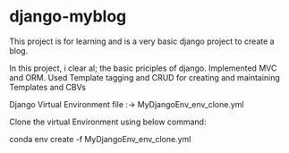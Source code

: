 # django-myblog


This project is for learning and is a very basic django project to create a blog. 

In this project, i clear al; the basic priciples of django. Implemented MVC and ORM. 
Used Template tagging and CRUD for creating and maintaining Templates and CBVs


Django Virtual Environment file :-> MyDjangoEnv_env_clone.yml

Clone the virtual Environment using below command:

conda env create -f MyDjangoEnv_env_clone.yml



